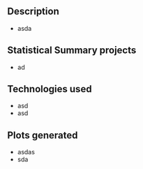 ## Description
- asda

## Statistical Summary projects
- ad

## Technologies used
- asd
- asd
  
## Plots generated
- asdas
- sda
